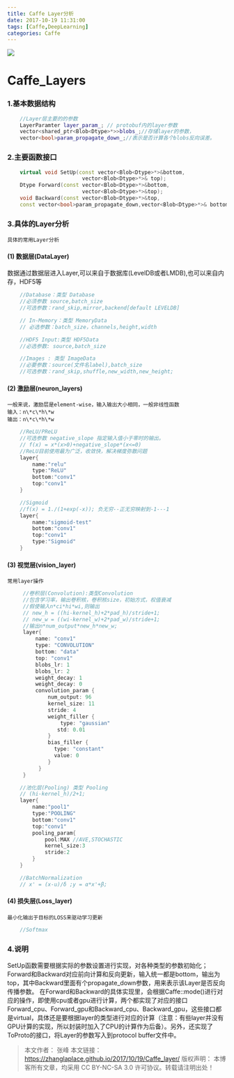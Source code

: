 ```yaml
---
title: Caffe Layer分析
date: 2017-10-19 11:31:00
tags: [Caffe,DeepLearning]
categories: Caffe
---
```

![](http://images2017.cnblogs.com/blog/888534/201710/888534-20171019224727334-359802148.png)

# Caffe_Layers

### 1.基本数据结构
```cpp
    //Layer层主要的的参数
    LayerParamter layer_param_; // protobuf内的layer参数
    vector<shared_ptr<Blob<Dtype>*>>blobs_;//存储layer的参数，
    vector<bool>param_propagate_down_;//表示是否计算各个blobs反向误差。

```
<!--more-->
### 2.主要函数接口
``` cpp
    virtual void SetUp(const vector<Blob<Dtype>*>&bottom,
                        vector<Blob<Dtype>*>& top);
    Dtype Forward(const vector<Blob<Dtype>*>&bottom,
                        vector<Blob<Dtype>*>&top);
    void Backward(const vector<Blob<Dtype>*>&top,
    const vector<bool>param_propagate_down,vector<Blob<Dtype>*>& bottom);
```

### 3.具体的Layer分析
    具体的常用Layer分析
#### (1) 数据层(DataLayer)
数据通过数据层进入Layer,可以来自于数据库(LevelDB或者LMDB),也可以来自内存，HDF5等
```cpp
    //Database：类型 Database
    //必须参数 source,batch_size
    //可选参数：rand_skip,mirror,backend[default LEVELDB]

    // In-Memory：类型 MemoryData
    // 必选参数：batch_size，channels,height,width

    //HDF5 Input:类型 HDF5Data
    //必选参数: source,batch_size

    //Images : 类型 ImageData
    //必要参数：source(文件名label),batch_size
    //可选参数：rand_skip,shuffle,new_width,new_height;

```
#### (2) 激励层(neuron_layers)
    一般来说，激励层是element-wise，输入输出大小相同，一般非线性函数
    输入：n\*c\*h\*w
    输出：n\*c\*h\*w

```cpp
    //ReLU/PReLU
    //可选参数 negative_slope 指定输入值小于零时的输出。
    // f(x) = x*(x>0)+negative_slope*(x<=0)
    //ReLU目前使用最为广泛，收敛快，解决梯度弥散问题
    layer{
        name:"relu"
        type:"ReLU"
        bottom:"conv1"
        top:"conv1"
    }

    //Sigmoid
    //f(x) = 1./(1+exp(-x)); 负无穷--正无穷映射到-1---1
    layer{
        name:"sigmoid-test"
        bottom:"conv1"
        top:"conv1"
        type:"Sigmoid"
    }

```
#### (3) 视觉层(vision_layer)
    常用layer操作
```cpp
     //卷积层(Convolution):类型Convolution
     //包含学习率，输出卷积核，卷积核size，初始方式，权值衰减
     //假使输入n*ci*hi*wi,则输出
     // new_h = ((hi-kernel_h)+2*pad_h)/stride+1;
     // new_w = ((wi-kernel_w)+2*pad_w)/stride+1;
     //输出n*num_output*new_h*new_w;
     layer{
         name: "conv1"
         type: "CONVOLUTION"
         bottom: "data"
         top: "conv1"
         blobs_lr: 1
         blobs_lr: 2
         weight_decay: 1
         weight_decay: 0
         convolution_param {
             num_output: 96
             kernel_size: 11
             stride: 4
             weight_filler {
                 type: "gaussian"
                std: 0.01
             }
             bias_filler {
               type: "constant"
               value: 0
             }
          }
     }

    //池化层(Pooling) 类型 Pooling
    // (hi-kernel_h)/2+1;
    layer{
        name:"pool1"
        type:"POOLING"
        bottom:"conv1"
        top:"conv1"
        pooling_param{
            pool:MAX //AVE,STOCHASTIC
            kernel_size:3
            stride:2
        }
    }

    //BatchNormalization
    // x' = (x-u)/δ ;y = α*x'+β;

```

#### (4) 损失层(Loss_layer)
    最小化输出于目标的LOSS来驱动学习更新

```cpp
    //Softmax

```

### 4.说明
SetUp函数需要根据实际的参数设置进行实现，对各种类型的参数初始化；Forward和Backward对应前向计算和反向更新，输入统一都是bottom，输出为top，其中Backward里面有个propagate_down参数，用来表示该Layer是否反向传播参数。
在Forward和Backward的具体实现里，会根据Caffe::mode()进行对应的操作，即使用cpu或者gpu进行计算，两个都实现了对应的接口Forward_cpu、Forward_gpu和Backward_cpu、Backward_gpu，这些接口都是virtual，具体还是要根据layer的类型进行对应的计算（注意：有些layer并没有GPU计算的实现，所以封装时加入了CPU的计算作为后备）。另外，还实现了ToProto的接口，将Layer的参数写入到protocol buffer文件中。

>本文作者： 张峰
>本文链接： https://zhanglaplace.github.io/2017/10/19/Caffe_layer/
>版权声明： 本博客所有文章，均采用 CC BY-NC-SA 3.0 许可协议。转载请注明出处！
